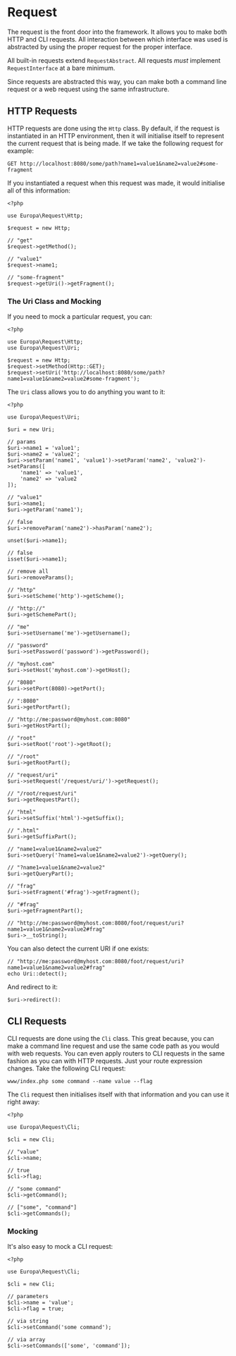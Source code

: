 Request
=======

The request is the front door into the framework. It allows you to make both HTTP and CLI requests. All interaction between which interface was used is abstracted by using the proper request for the proper interface.

All built-in requests extend `RequestAbstract`. All requests *must* implement `RequestInterface` at a bare minimum.

Since requests are abstracted this way, you can make both a command line request or a web request using the same infrastructure.

HTTP Requests
-------------

HTTP requests are done using the `Http` class. By default, if the request is instantiated in an HTTP environment, then it will initialise itself to represent the current request that is being made. If we take the following request for example:

    GET http://localhost:8080/some/path?name1=value1&name2=value2#some-fragment

If you instantiated a request when this request was made, it would initialise all of this information:

    <?php
    
    use Europa\Request\Http;
    
    $request = new Http;
    
    // "get"
    $request->getMethod();
    
    // "value1"
    $request->name1;
    
    // "some-fragment"
    $request->getUri()->getFragment();

### The Uri Class and Mocking

If you need to mock a particular request, you can:

    <?php
    
    use Europa\Request\Http;
    use Europa\Request\Uri;
    
    $request = new Http;
    $request->setMethod(Http::GET);
    $request->setUri('http://localhost:8080/some/path?name1=value1&name2=value2#some-fragment');

The `Uri` class allows you to do anything you want to it:

    <?php
    
    use Europa\Request\Uri;
    
    $uri = new Uri;
    
    // params
    $uri->name1 = 'value1';
    $uri->name2 = 'value2';
    $uri->setParam('name1', 'value1')->setParam('name2', 'value2')->setParams([
        'name1' => 'value1',
        'name2' => 'value2
    ]);

    // "value1"
    $uri->name1;
    $uri->getParam('name1');
    
    // false
    $uri->removeParam('name2')->hasParam('name2');
    
    unset($uri->name1);
    
    // false
    isset($uri->name1);
    
    // remove all
    $uri->removeParams();
    
    // "http"
    $uri->setScheme('http')->getScheme();
    
    // "http://"
    $uri->getSchemePart();
    
    // "me"
    $uri->setUsername('me')->getUsername();
    
    // "password"
    $uri->setPassword('password')->getPassword();
    
    // "myhost.com"
    $uri->setHost('myhost.com')->getHost();
    
    // "8080"
    $uri->setPort(8080)->getPort();
    
    // ":8080"
    $uri->getPortPart();
    
    // "http://me:password@myhost.com:8080"
    $uri->getHostPart();
    
    // "root"
    $uri->setRoot('root')->getRoot();
    
    // "/root"
    $uri->getRootPart();
    
    // "request/uri"
    $uri->setRequest('/request/uri/')->getRequest();
    
    // "/root/request/uri"
    $uri->getRequestPart();
    
    // "html"
    $uri->setSuffix('html')->getSuffix();
    
    // ".html"
    $uri->getSuffixPart();
    
    // "name1=value1&name2=value2"
    $uri->setQuery('?name1=value1&name2=value2')->getQuery();
    
    // "?name1=value1&name2=value2"
    $uri->getQueryPart();
    
    // "frag"
    $uri->setFragment('#frag')->getFragment();
    
    // "#frag"
    $uri->getFragmentPart();
    
    // "http://me:password@myhost.com:8080/foot/request/uri?name1=value1&name2=value2#frag"
    $uri->__toString();

You can also detect the current URI if one exists:

    // "http://me:password@myhost.com:8080/foot/request/uri?name1=value1&name2=value2#frag"
    echo Uri::detect();

And redirect to it:

    $uri->redirect():

CLI Requests
------------

CLI requests are done using the `Cli` class. This great because, you can make a command line request and use the same code path as you would with web requests. You can even apply routers to CLI requests in the same fashion as you can with HTTP requests. Just your route expression changes. Take the following CLI request:

    www/index.php some command --name value --flag

The `Cli` request then initialises itself with that information and you can use it right away:

    <?php
    
    use Europa\Request\Cli;
    
    $cli = new Cli;
    
    // "value"
    $cli->name;
    
    // true
    $cli->flag;
    
    // "some command"
    $cli->getCommand();
    
    // ["some", "command"]
    $cli->getCommands();

### Mocking

It's also easy to mock a CLI request:

    <?php
    
    use Europa\Request\Cli;
    
    $cli = new Cli;
    
    // parameters
    $cli->name = 'value';
    $cli->flag = true;
    
    // via string
    $cli->setCommand('some command');
    
    // via array
    $cli->setCommands(['some', 'command']);
